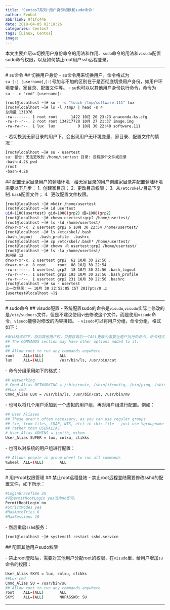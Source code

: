 ```yaml
---
title: 'Centos7系列:用户身份切换和sudo命令'
author: Evobot
abbrlink: 9f1fc446
date: 2018-04-05 02:18:26
categories: Centos7
tags: [Linux, Centos]
image:
---
```




本文主要介绍`su`切换用户身份命令的用法和作用、`sudo`命令的用法和`visudo`配置sudo命令权限，以及如何禁止root用户ssh远程登录。

<!-- more -->

---

# su命令
## 切换用户身份
- su命令用来切换用户，命令格式为`su [-] [username]`,`[-]`号加与不加的区别在于是否彻底切换用户身份，如用户环境变量，家目录、配置文件等。
- `su`也可以以其他用户身份执行命令，命令为`su - -c "cmd" [username]`:
```bash
[root@localhost ~]# su - -c "touch /tmp/software.111" lux
[root@localhost ~]# ls -l /tmp/ | head -n 4
总用量 131076
-rw-------. 1 root root      1422 10月 20 23:23 anaconda-ks.cfg
-rw-r--r--. 2 root root 134217728 10月 27 21:37 image.img
-rw-rw-r--. 1 lux  lux          0 10月 30 22:48 software.111
```
- 若切换到无家目录的用户下，会出现用户无环境变量、家目录、配置文件的情况：
```bash
[root@localhost ~]# su - usertest
su: 警告：无法更改到 /home/usertest 目录: 没有那个文件或目录
-bash-4.2$ pwd
/root
-bash-4.2$ 
```

## 配置无家目录用户的登陆环境
- 给无家目录的用户创建家目录并配置登陆环境需要以下几步：
1.  创建家目录；
2.  更改目录权限；
3.  从`/etc/skel/`目录下复制`.bash`配置文件；
4.  更改配置文件权限。
```bash
[root@localhost ~]# mkdir /home/usertest
[root@localhost ~]# id usertest
uid=1100(usertest) gid=1088(grp2) 组=1088(grp2)
[root@localhost ~]# chown usertest:grp2 /home/usertest/
[root@localhost ~]# ls -ld /home/usertest/
drwxr-xr-x. 2 usertest grp2 6 10月 30 22:54 /home/usertest/
[root@localhost ~]# ls /etc/skel/.bash
.bash_logout   .bash_profile  .bashrc        
[root@localhost ~]# cp /etc/skel/.bash* /home/usertest/
[root@localhost ~]# chown -R usertest:grp2 /home/usertest/
[root@localhost ~]# ls -la /home/usertest/
总用量 12
drwxr-xr-x. 2 usertest grp2  62 10月 30 22:56 .
drwxr-xr-x. 8 root     root  88 10月 30 22:54 ..
-rw-r--r--. 1 usertest grp2  18 10月 30 22:56 .bash_logout
-rw-r--r--. 1 usertest grp2 193 10月 30 22:56 .bash_profile
-rw-r--r--. 1 usertest grp2 231 10月 30 22:56 .bashrc
[root@localhost ~]# su - usertest
上一次登录：一 10月 30 22:52:05 CST 2017pts/0 上
[usertest@localhost ~]$ 
```

------------


# sudo命令
## visudo配置
- 系统配置sudo的命令是`visudo`,`visudo`实际上修改的是`/etc/sudoers`文件，但是不建议使用vi去修改这个文件，而是使用`visudo`命令，`visudo`能够对修改的内容排错。
- `visudo`可以将用户分组，命令分组，格式如下：
```bash
#默认格式如下，添加其他用户时，只要将最后一个ALL更改为需要让用户执行的命令，命令格式必须为绝对路径
## The COMMANDS section may have other options added to it.
##
## Allow root to run any commands anywhere
root    ALL=(ALL)       ALL
lux     ALL=(ALL)       /usr/bin/ls, /usr/bin/cat
```
- 命令分组采用如下的格式：
```bash
## Networking
# Cmnd_Alias NETWORKING = /sbin/route, /sbin/ifconfig, /bin/ping, /sbin/dhclient, /usr/bin/net, /sbin/iptables, /usr/bin/rfcomm, /usr/bin/wvdial, /sbin/iwconfig, /sbin/mii-tool
##Lux cmd
Cmnd_Alias LUX = /usr/bin/ls, /usr/bin/cat, /usr/bin/mv
```
- 也可以将几个用户添加到一个虚拟的用户组，再对用户组进行配置。例如：
```bash
## User Aliases
## These aren't often necessary, as you can use regular groups
## (ie, from files, LDAP, NIS, etc) in this file - just use %groupname
## rather than USERALIAS
# User_Alias ADMINS = jsmith, mikem
User_Alias SUPER = lux, colxu, clikks
```
- 也可以对系统的用户组进行配置：
```bash
## Allows people in group wheel to run all commands
%wheel  ALL=(ALL)       ALL
```

------------

# 用户root权限管理
## 禁止root远程登陆
- 禁止root远程登陆需要修改sshd的配置文件，如下所示：
```bash
#LoginGraceTime 2m
#将permitRootLogin yes改为no即可。
PermitRootLogin no
#StrictModes yes
#MaxAuthTries 6
#MaxSessions 10
```
- 然后重启`sshd`服务：
```bash
[root@localhost ~]# systemctl restart sshd.service
```
## 配置其他用户sudo权限

- 禁止root登陆后，需要对其他用户分配root的权限，在`visudo`里，给用户增加`su`命令的权限：
```bash
User_Alias SKYS = lux, colxu, clikks
##Lux cmd
Cmnd_Alias SU = /usr/bin/su
## Allow root to run any commands anywhere
root    ALL=(ALL)       ALL
SKYS    ALL=(ALL)       NOPASSWD: SU
```
---

